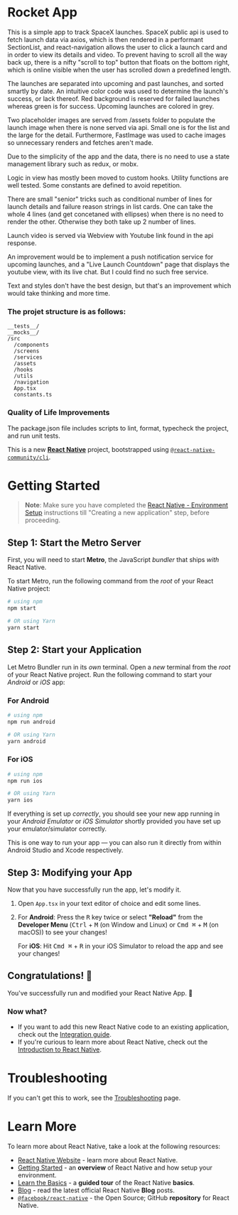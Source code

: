 # Rocket App 

This is a simple app to track SpaceX launches. 
SpaceX public api is used to fetch launch data via axios, which is then rendered in a performant SectionList, and react-navigation allows 
the user to click a launch card and in order to view its details and video. 
To prevent having to scroll all the way back up, there is a nifty "scroll to top" button that floats on the bottom right, which is online visible when the user has scrolled down a predefined length. 

The launches are separated into upcoming and past launches, and sorted smartly by date. 
An intuitive color code was used to determine the launch's success, or lack thereof. Red background is reserved for failed launches whereas 
green is for success. Upcoming launches are colored in grey. 

Two placeholder images are served from /assets folder to populate the launch image when there is none served via api. Small one is for the 
list and the large for the detail. Furthermore, FastImage was used to cache images so unnecessary renders and fetches aren't made. 

Due to the simplicity of the app and the data, there is no need to use a state management library such as redux, or mobx. 

Logic in view has mostly been moved to custom hooks. Utility functions are well tested. Some constants are defined to avoid repetition. 

There are small "senior" tricks such as conditional number of lines for launch details and failure reason strings in list cards. One can take the whole 4 lines (and get concetaned with ellipses) when there is no need to render the other. Otherwise they both take up 2 number of lines. 

Launch video is served via Webview with Youtube link found in the api response. 

An improvement would be to implement a push notification service for upcoming launches, and a "Live Launch Countdown" page that displays the youtube view, with its live chat. But I could find no such free service. 

Text and styles don't have the best design, but that's an improvement which would take thinking and more time. 

### The projet structure is as follows: 

```
__tests__/
__mocks__/
/src
  /components
  /screens
  /services
  /assets
  /hooks
  /utils
  /navigation
  App.tsx
  constants.ts
```

### Quality of Life Improvements 

The package.json file includes scripts to lint, format, typecheck the project, and run unit tests. 



This is a new [**React Native**](https://reactnative.dev) project, bootstrapped using [`@react-native-community/cli`](https://github.com/react-native-community/cli).

# Getting Started

> **Note**: Make sure you have completed the [React Native - Environment Setup](https://reactnative.dev/docs/environment-setup) instructions till "Creating a new application" step, before proceeding.

## Step 1: Start the Metro Server

First, you will need to start **Metro**, the JavaScript _bundler_ that ships _with_ React Native.

To start Metro, run the following command from the _root_ of your React Native project:

```bash
# using npm
npm start

# OR using Yarn
yarn start
```

## Step 2: Start your Application

Let Metro Bundler run in its _own_ terminal. Open a _new_ terminal from the _root_ of your React Native project. Run the following command to start your _Android_ or _iOS_ app:

### For Android

```bash
# using npm
npm run android

# OR using Yarn
yarn android
```

### For iOS

```bash
# using npm
npm run ios

# OR using Yarn
yarn ios
```

If everything is set up _correctly_, you should see your new app running in your _Android Emulator_ or _iOS Simulator_ shortly provided you have set up your emulator/simulator correctly.

This is one way to run your app — you can also run it directly from within Android Studio and Xcode respectively.

## Step 3: Modifying your App

Now that you have successfully run the app, let's modify it.

1. Open `App.tsx` in your text editor of choice and edit some lines.
2. For **Android**: Press the <kbd>R</kbd> key twice or select **"Reload"** from the **Developer Menu** (<kbd>Ctrl</kbd> + <kbd>M</kbd> (on Window and Linux) or <kbd>Cmd ⌘</kbd> + <kbd>M</kbd> (on macOS)) to see your changes!

   For **iOS**: Hit <kbd>Cmd ⌘</kbd> + <kbd>R</kbd> in your iOS Simulator to reload the app and see your changes!

## Congratulations! :tada:

You've successfully run and modified your React Native App. :partying_face:

### Now what?

- If you want to add this new React Native code to an existing application, check out the [Integration guide](https://reactnative.dev/docs/integration-with-existing-apps).
- If you're curious to learn more about React Native, check out the [Introduction to React Native](https://reactnative.dev/docs/getting-started).

# Troubleshooting

If you can't get this to work, see the [Troubleshooting](https://reactnative.dev/docs/troubleshooting) page.

# Learn More

To learn more about React Native, take a look at the following resources:

- [React Native Website](https://reactnative.dev) - learn more about React Native.
- [Getting Started](https://reactnative.dev/docs/environment-setup) - an **overview** of React Native and how setup your environment.
- [Learn the Basics](https://reactnative.dev/docs/getting-started) - a **guided tour** of the React Native **basics**.
- [Blog](https://reactnative.dev/blog) - read the latest official React Native **Blog** posts.
- [`@facebook/react-native`](https://github.com/facebook/react-native) - the Open Source; GitHub **repository** for React Native.
